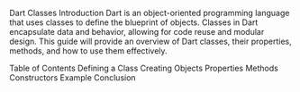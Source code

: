 Dart Classes
Introduction
Dart is an object-oriented programming language that uses classes to define the blueprint of objects. Classes in Dart encapsulate data and behavior, allowing for code reuse and modular design. This guide will provide an overview of Dart classes, their properties, methods, and how to use them effectively.

Table of Contents
Defining a Class
Creating Objects
Properties
Methods
Constructors
Example
Conclusion